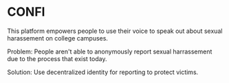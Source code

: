 # CONFI

This platform empowers people to use their voice to speak out about sexual harassement on college campuses. 

Problem: 
People aren't able to anonymously report sexual harrassement due to the process that exist today. 


Solution: 
Use decentralized identity for reporting to protect victims. 



